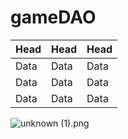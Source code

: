 # gameDAO


| Head | Head | Head |
| --- | --- | --- |
| Data | Data | Data |
| Data | Data | Data |
| Data | Data | Data |

![unknown (1).png](https://ipfs.gamedao.co/gateway/Qmcb6WGF2iiw3eUd1RLrEWmFtSxLbdDnH5M7roaoWtdhix)
